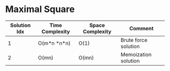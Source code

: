 # Maximal Square

| Solution Idx | Time Complexity | Space Complexity | Comment              |
| ------------ | --------------- | ---------------- | -------------------- |
| 1            | O(m\*n \*n\*n)  | O(1)             | Brute force solution |
| 2            | O(mn)           | O(mn)            | Memoization solution |
